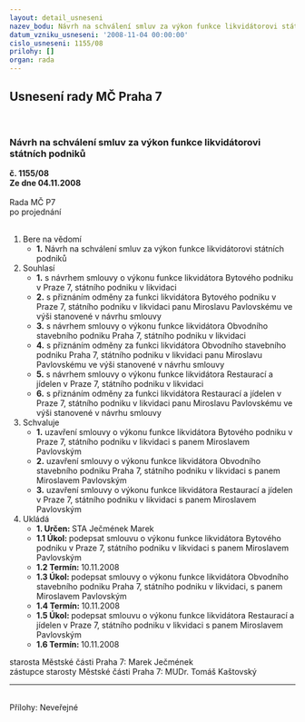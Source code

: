 ```yaml
---
layout: detail_usneseni
nazev_bodu: Návrh na schválení smluv za výkon funkce likvidátorovi státních podniků
datum_vzniku_usneseni: '2008-11-04 00:00:00'
cislo_usneseni: 1155/08
prilohy: []
organ: rada
---
```

<div id="ucUsn_pList" class="usn">
	<span><h2>Usnesení rady MČ Praha 7 </h2>
<br></span><div class="standBody">
<span><h3>Návrh na schválení smluv za výkon funkce likvidátorovi státních podniků</h3></span><div class="center">
		<strong>č. 1155/08</strong><br>
	</div>
<div class="center">
		<strong>Ze dne 04.11.2008</strong><br><br>
	</div>Rada MČ P7<br> po projednání<br><br><ol>
<li>Bere na vědomí<ul><li>
<strong>1.</strong> Návrh na schválení smluv za výkon funkce likvidátorovi státních podniků</li></ul>
</li>
<li>Souhlasí<ul>
<li>
<strong>1.</strong> s návrhem smlouvy o výkonu funkce likvidátora Bytového podniku v Praze 7, státního podniku v likvidaci</li>
<li>
<strong>2.</strong> s přiznáním odměny za funkci likvidátora  Bytového podniku v Praze 7, státního podniku v likvidaci panu Miroslavu Pavlovskému ve výši stanovené v návrhu smlouvy </li>
<li>
<strong>3.</strong> s návrhem smlouvy o výkonu funkce likvidátora Obvodního  stavebního podniku  Praha 7, státního podniku v likvidaci</li>
<li>
<strong>4.</strong> s přiznáním odměny za funkci likvidátora  Obvodního stavebního podniku Praha 7, státního podniku v likvidaci panu Miroslavu Pavlovskému ve výši stanovené v návrhu smlouvy </li>
<li>
<strong>5.</strong> s návrhem smlouvy o výkonu funkce likvidátora Restaurací a jídelen v Praze 7, státního podniku v likvidaci</li>
<li>
<strong>6.</strong> s přiznáním odměny za funkci likvidátora  Restaurací a jídelen v Praze 7, státního podniku v likvidaci panu Miroslavu Pavlovskému ve výši stanovené v návrhu smlouvy </li>
</ul>
</li>
<li>Schvaluje<ul>
<li>
<strong>1.</strong> uzavření smlouvy o výkonu funkce likvidátora Bytového podniku v Praze 7, státního podniku v likvidaci s panem Miroslavem Pavlovským</li>
<li>
<strong>2.</strong> uzavření smlouvy o výkonu funkce likvidátora Obvodního  stavebního podniku  Praha 7, státního podniku v likvidaci s panem Miroslavem Pavlovským</li>
<li>
<strong>3.</strong> uzavření smlouvy o výkonu funkce likvidátora Restaurací a jídelen v Praze 7, státního podniku v likvidaci s panem Miroslavem Pavlovským</li>
</ul>
</li>
<li>Ukládá<ul>
<li>
<strong>1. Určen: </strong>STA Ječmének Marek</li>
<li>
<strong>1.1 Úkol: </strong>podepsat  smlouvu o výkonu funkce likvidátora Bytového podniku v Praze 7, státního podniku v likvidaci s panem Miroslavem Pavlovským</li>
<li>
<strong>1.2 Termín: </strong>10.11.2008</li>
<li>
<strong>1.3 Úkol: </strong>podepsat smlouvy o výkonu funkce likvidátora Obvodního stavebního podniku  Praha 7, státního podniku v likvidaci, s panem Miroslavem Pavlovským</li>
<li>
<strong>1.4 Termín: </strong>10.11.2008</li>
<li>
<strong>1.5 Úkol: </strong>podepsat smlouvu o výkonu funkce likvidátora Restaurací a jídelen v Praze 7, státního podniku v likvidaci s panem Miroslavem Pavlovským</li>
<li>
<strong>1.6 Termín: </strong>10.11.2008</li>
</ul>
</li>
</ol>starosta Městské části Praha 7: Marek Ječmének<br>zástupce starosty Městské části Praha 7: MUDr. Tomáš Kaštovský <hr>
<br>Přílohy: Neveřejné</div>
</div>